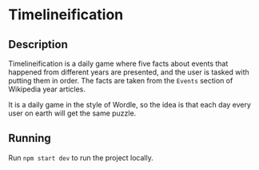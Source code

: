 # Timelineification

## Description

Timelineification is a daily game where five facts about events that happened
from different years are presented, and the user is tasked with putting them
in order. The facts are taken from the `Events` section of Wikipedia year
articles.

It is a daily game in the style of Wordle, so the idea is that each day every
user on earth will get the same puzzle.

## Running

Run `npm start dev` to run the project locally.
